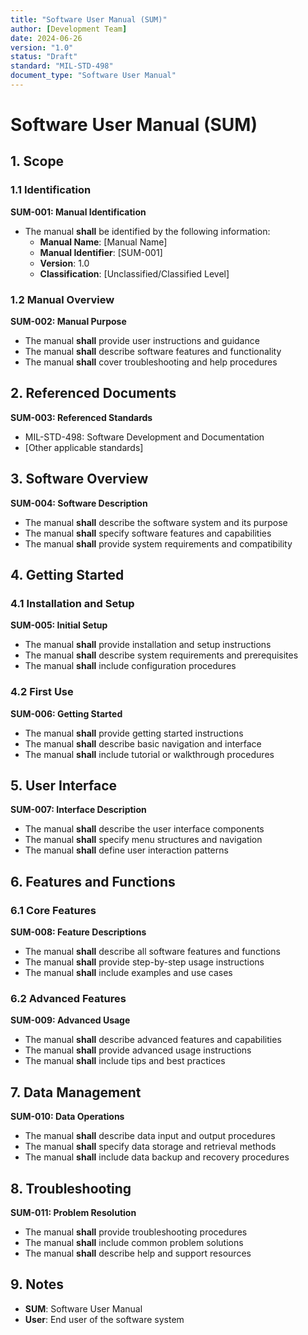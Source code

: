 ```yaml
---
title: "Software User Manual (SUM)"
author: [Development Team]
date: 2024-06-26
version: "1.0"
status: "Draft"
standard: "MIL-STD-498"
document_type: "Software User Manual"
---
```


# Software User Manual (SUM)

## 1. Scope

### 1.1 Identification

**SUM-001: Manual Identification**
- The manual **shall** be identified by the following information:
  - **Manual Name**: [Manual Name]
  - **Manual Identifier**: [SUM-001]
  - **Version**: 1.0
  - **Classification**: [Unclassified/Classified Level]

### 1.2 Manual Overview

**SUM-002: Manual Purpose**
- The manual **shall** provide user instructions and guidance
- The manual **shall** describe software features and functionality
- The manual **shall** cover troubleshooting and help procedures

## 2. Referenced Documents

**SUM-003: Referenced Standards**
- MIL-STD-498: Software Development and Documentation
- [Other applicable standards]

## 3. Software Overview

**SUM-004: Software Description**
- The manual **shall** describe the software system and its purpose
- The manual **shall** specify software features and capabilities
- The manual **shall** provide system requirements and compatibility

## 4. Getting Started

### 4.1 Installation and Setup

**SUM-005: Initial Setup**
- The manual **shall** provide installation and setup instructions
- The manual **shall** describe system requirements and prerequisites
- The manual **shall** include configuration procedures

### 4.2 First Use

**SUM-006: Getting Started**
- The manual **shall** provide getting started instructions
- The manual **shall** describe basic navigation and interface
- The manual **shall** include tutorial or walkthrough procedures

## 5. User Interface

**SUM-007: Interface Description**
- The manual **shall** describe the user interface components
- The manual **shall** specify menu structures and navigation
- The manual **shall** define user interaction patterns

## 6. Features and Functions

### 6.1 Core Features

**SUM-008: Feature Descriptions**
- The manual **shall** describe all software features and functions
- The manual **shall** provide step-by-step usage instructions
- The manual **shall** include examples and use cases

### 6.2 Advanced Features

**SUM-009: Advanced Usage**
- The manual **shall** describe advanced features and capabilities
- The manual **shall** provide advanced usage instructions
- The manual **shall** include tips and best practices

## 7. Data Management

**SUM-010: Data Operations**
- The manual **shall** describe data input and output procedures
- The manual **shall** specify data storage and retrieval methods
- The manual **shall** include data backup and recovery procedures

## 8. Troubleshooting

**SUM-011: Problem Resolution**
- The manual **shall** provide troubleshooting procedures
- The manual **shall** include common problem solutions
- The manual **shall** describe help and support resources

## 9. Notes

- **SUM**: Software User Manual
- **User**: End user of the software system


